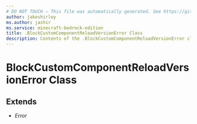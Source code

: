 ```yaml
---
# DO NOT TOUCH — This file was automatically generated. See https://github.com/mojang/minecraftapidocsgenerator to modify descriptions, examples, etc.
author: jakeshirley
ms.author: jashir
ms.service: minecraft-bedrock-edition
title: .BlockCustomComponentReloadVersionError Class
description: Contents of the .BlockCustomComponentReloadVersionError class.
---
```

# BlockCustomComponentReloadVersionError Class

## Extends
- *Error*
